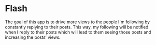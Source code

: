 # Flash  

The goal of this app is to drive more views to the people I'm following by constantly replying to their posts. This way, my following will be notified when I reply to their posts which will lead to them seeing those posts and increasing the posts’ views.